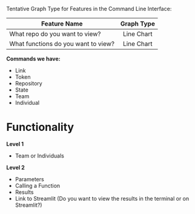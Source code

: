 Tentative Graph Type for Features in the Command Line Interface:

| Feature Name        | Graph Type         |
| ------------- |:-------------:|
| What repo do you want to view?           | Line Chart|
| What functions do you want to view?      | Line Chart|

**Commands we have:**

* Link
* Token
* Repository
* State
* Team
* Individual

# Functionality

**Level 1**

* Team or Individuals

**Level 2**

* Parameters
* Calling a Function
* Results
* Link to Streamlit (Do you want to view the results in the terminal or on Streamlit?)
